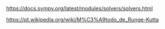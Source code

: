 https://docs.sympy.org/latest/modules/solvers/solvers.html

https://pt.wikipedia.org/wiki/M%C3%A9todo_de_Runge-Kutta